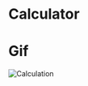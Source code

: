 # Calculator

<h1>Gif</h1>
 
![Calculation](https://github.com/atakanhbk/Calculator/assets/84603321/658e9774-88bc-413d-989b-dec6d552bc98)
